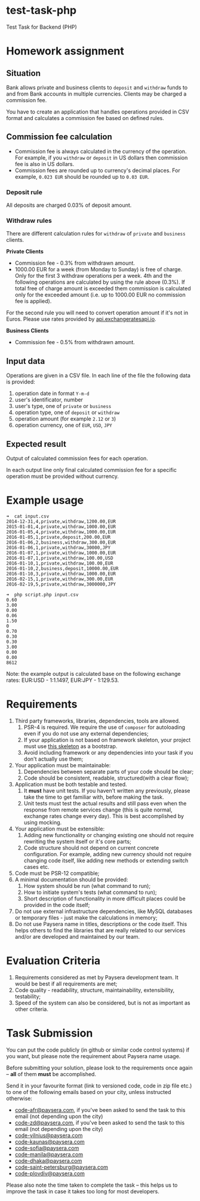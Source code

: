 # test-task-php
Test Task for Backend (PHP)

# Homework assignment
## Situation
Bank allows private and business clients to `deposit` and `withdraw` funds to and from Bank accounts in multiple currencies. Clients may be charged a commission fee. 

You have to create an application that handles operations provided in CSV format and calculates a commission fee based on defined rules. 

## Commission fee calculation
- Commission fee is always calculated in the currency of the operation. For example, if you `withdraw` or `deposit` in US dollars then commission fee is also in US dollars.
- Commission fees are rounded up to currency's decimal places. For example, `0.023 EUR` should be rounded up to `0.03 EUR`.

### Deposit rule
All deposits are charged 0.03% of deposit amount.

### Withdraw rules
There are different calculation rules for `withdraw` of `private` and `business` clients.

**Private Clients**
- Commission fee - 0.3% from withdrawn amount.
- 1000.00 EUR for a week (from Monday to Sunday) is free of charge. Only for the first 3 withdraw operations per a week. 4th and the following operations are calculated by using the rule above (0.3%). If total free of charge amount is exceeded them commission is calculated only for the exceeded amount (i.e. up to 1000.00 EUR no commission fee is applied).

For the second rule you will need to convert operation amount if it's not in Euros. Please use rates provided by [api.exchangeratesapi.io](https://api.exchangeratesapi.io/latest).
 

**Business Clients**
- Commission fee - 0.5% from withdrawn amount.

## Input data
Operations are given in a CSV file. In each line of the file the following data is provided:
1. operation date in format `Y-m-d`
2. user's identificator, number
3. user's type, one of `private` or `business`
4. operation type, one of `deposit` or `withdraw`
5. operation amount (for example `2.12` or `3`)
6. operation currency, one of `EUR`, `USD`, `JPY`

## Expected result
Output of calculated commission fees for each operation.

In each output line only final calculated commission fee for a specific operation must be provided without currency.

# Example usage
```
➜  cat input.csv 
2014-12-31,4,private,withdraw,1200.00,EUR
2015-01-01,4,private,withdraw,1000.00,EUR
2016-01-05,4,private,withdraw,1000.00,EUR
2016-01-05,1,private,deposit,200.00,EUR
2016-01-06,2,business,withdraw,300.00,EUR
2016-01-06,1,private,withdraw,30000,JPY
2016-01-07,1,private,withdraw,1000.00,EUR
2016-01-07,1,private,withdraw,100.00,USD
2016-01-10,1,private,withdraw,100.00,EUR
2016-01-10,2,business,deposit,10000.00,EUR
2016-01-10,3,private,withdraw,1000.00,EUR
2016-02-15,1,private,withdraw,300.00,EUR
2016-02-19,5,private,withdraw,3000000,JPY

➜  php script.php input.csv
0.60
3.00
0.00
0.06
1.50
0
0.70
0.30
0.30
3.00
0.00
0.00
8612
```
Note: the example output is calculated base on the following exchange rates: EUR:USD - 1:1.1497, EUR:JPY - 1:129.53.

# Requirements
1. Third party frameworks, libraries, dependencies, tools  are allowed.
    1. PSR-4 is required. We require the use of `composer` for autoloading even if you do not use any external dependencies;
    2. If your application is not based on framework skeleton, your project must use [this skeleton](https://github.com/paysera/skeleton-commission-task/archive/master.zip) as a bootstrap.
    3. Avoid including framework or any dependencies into your task if you don't actually use them;
2. Your application must be maintainable:
    1. Dependencies between separate parts of your code should be clear;
    2. Code should be consistent, readable, structured(with a clear flow);
3. Application must be both testable and tested.
    1. It **must** have unit tests. If you haven't written any previously, please take the time to get familiar with, before making the task.
    2. Unit tests must test the actual results and still pass even when the response from remote services change (this is quite normal, exchange rates change every day). This is best accomplished by using mocking.
4. Your application must be extensible:
    1. Adding new functionality or changing existing one should not require rewriting the system itself or it's core parts;
    2. Code structure should not depend on current concrete configuration. For example, adding new currency should not require changing code itself, like adding new methods or extending switch cases etc.
5. Code must be PSR-12 compatible;
6. A minimal documentation should be provided:
    1. How system should be run (what command to run);
    2. How to initiate system's tests (what command to run);
    3. Short description of functionality in more difficult places could be provided in the code itself;
7. Do not use external infrastructure dependencies, like MySQL databases or temporary files - just make the calculations in memory;
8. Do not use Paysera name in titles, descriptions or the code itself. This helps others to find the libraries that are really related to our services and/or are developed and maintained by our team.

# Evaluation Criteria
1. Requirements considered as met by Paysera development team. It would be best if all requirements are met;
2. Code quality - readability, structure, maintainability, extensibility, testability;
3. Speed of the system can also be considered, but is not as important as other criteria.

# Task Submission
You can put the code publicly (in github or similar code control systems) if you want, but please note the requirement about Paysera name usage.

Before submitting your solution, please look to the requirements once again – **all** of them **must** be accomplished.

Send it in your favourite format (link to versioned code, code in zip file etc.) to one of the following emails based on your city, unless instructed otherwise:
* code-afr@paysera.com, if you've been asked to send the task to this email (not depending upon the city)
* code-zd@paysera.com, if you've been asked to send the task to this email (not depending upon the city)
* code-vilnius@paysera.com
* code-kaunas@paysera.com
* code-sofia@paysera.com
* code-manila@paysera.com
* code-dhaka@paysera.com
* code-saint-petersburg@paysera.com
* code-plovdiv@paysera.com

Please also note the time taken to complete the task – this helps us to improve the task in case it takes too long for most developers.
